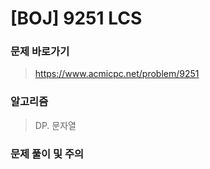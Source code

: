 # [BOJ] 9251 LCS

### 문제 바로가기

>  https://www.acmicpc.net/problem/9251

### 알고리즘

> DP. 문자열

### 문제 풀이 및 주의

> 
>
